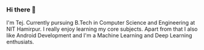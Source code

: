 ### Hi there 👋

I'm Tej. Currently pursuing B.Tech in Computer Science and Engineering at NIT Hamirpur. I really enjoy learning my core subjects. Apart from that I also like Android Development and I'm a Machine Learning and Deep Learning enthusiats.

